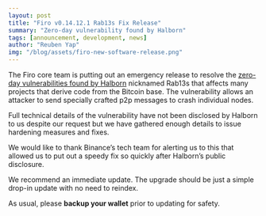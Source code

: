 ```yaml
---
layout: post
title: "Firo v0.14.12.1 Rab13s Fix Release"
summary: "Zero-day vulnerability found by Halborn"
tags: [announcement, development, news]
author: "Reuben Yap"
img: "/blog/assets/firo-new-software-release.png"
---
```

The Firo core team is putting out an emergency release to resolve the [zero-day vulnerabilities found by Halborn](https://www.halborn.com/blog/post/halborn-discovers-zero-day-impacting-dogecoin-and-280-networks) nicknamed Rab13s that affects many projects that derive code from the Bitcoin base. The vulnerability allows an attacker to send specially crafted p2p messages to crash individual nodes.

Full technical details of the vulnerability have not been disclosed by Halborn to us despite our request but we have gathered enough details to issue hardening measures and fixes.

We would like to thank Binance’s tech team for alerting us to this that allowed us to put out a speedy fix so quickly after Halborn’s public disclosure.

We recommend an immediate update. The upgrade should be just a simple drop-in update with no need to reindex.

As usual, please **backup your wallet** prior to updating for safety.
